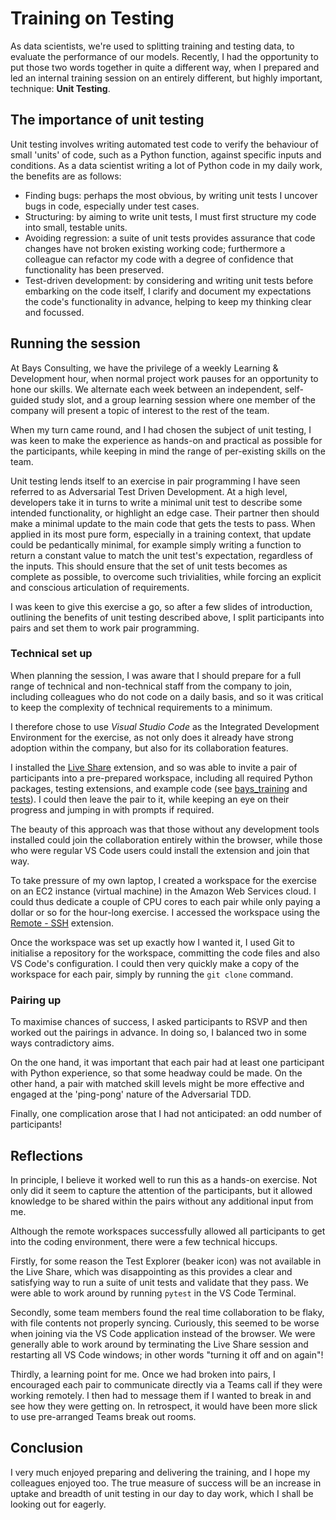 # Training on Testing

As data scientists, we're used to splitting training and testing data, to evaluate the performance of our models.
Recently, I had the opportunity to put those two words together in quite a different way,
when I prepared and led an internal training session on an entirely different, 
but highly important, technique: **Unit Testing**.

## The importance of unit testing
Unit testing involves writing automated test code to verify the behaviour of small 'units' of code, such as a Python function,
against specific inputs and conditions. As a data scientist writing a lot of Python code in my daily work, the benefits are as follows:

* Finding bugs: perhaps the most obvious, by writing unit tests I uncover bugs in code, especially under test cases.
* Structuring: by aiming to write unit tests, I must first structure my code into small, testable units.
* Avoiding regression: a suite of unit tests provides assurance that code changes have not broken existing working code;
  furthermore a colleague can refactor my code with a degree of confidence that functionality has been preserved.
* Test-driven development: by considering and writing unit tests before embarking on the code itself, I clarify and document
  my expectations the code's functionality in advance, helping to keep my thinking clear and focussed.


## Running the session
At Bays Consulting, we have the privilege of a weekly Learning & Development hour, 
when normal project work pauses for an opportunity to hone our skills.
We alternate each week between an independent, self-guided study slot,
and a group learning session where one member of the company will present a topic of interest to the rest of the team.

When my turn came round, and I had chosen the subject of unit testing, I was keen to make the experience
as hands-on and practical as possible for the participants, while keeping in mind the range of per-existing skills on the team.

Unit testing lends itself to an exercise in pair programming I have seen referred to as Adversarial Test Driven Development.
At a high level, developers take it in turns to write a minimal unit test to describe some intended functionality, 
or highlight an edge case.
Their partner then should make a minimal update to the main code that gets the tests to pass.
When applied in its most pure form, especially in a training context,
that update could be pedantically minimal, for example simply writing a function
to return a constant value to match the unit test's expectation, regardless of the inputs. 
This should ensure that the set of unit tests becomes as complete as possible, to overcome such trivialities,
while forcing an explicit and conscious articulation of requirements.

I was keen to give this exercise a go, so after a few slides of introduction, outlining the benefits of unit testing described above,
I split participants into pairs and set them to work pair programming.

### Technical set up
When planning the session, I was aware that I should prepare for a full range of technical and non-technical staff 
from the company to join, including colleagues who do not code on a daily basis,
and so it was critical to keep the complexity of technical requirements to a minimum.

I therefore chose to use *Visual Studio Code* as the Integrated Development Environment for the exercise,
as not only does it already have strong adoption within the company, but also for its collaboration features.

I installed the [Live Share](https://marketplace.visualstudio.com/items?itemName=MS-vsliveshare.vsliveshare) extension, 
and so was able to invite a pair of participants into a pre-prepared workspace,
including all required Python packages, testing extensions, and example code 
(see [bays_training](bays_training) and [tests](tests)). 
I could then leave the pair to it, while keeping an eye on their progress and jumping in with prompts if required.

The beauty of this approach was that those without any development tools installed could join the collaboration
entirely within the browser, while those who were regular VS Code users could install the extension and join that way.

To take pressure of my own laptop, I created a workspace for the exercise on an EC2 instance (virtual machine)
in the Amazon Web Services cloud. I could thus dedicate a couple of CPU cores to each pair while only paying a dollar or so
for the hour-long exercise. I accessed the workspace using 
the [Remote - SSH](https://marketplace.visualstudio.com/items?itemName=ms-vscode-remote.remote-ssh) extension.

Once the workspace was set up exactly how I wanted it, I used Git to initialise a repository for the workspace,
committing the code files and also VS Code's configuration. I could then very quickly make a copy of the workspace
for each pair, simply by running the `git clone` command.

### Pairing up
To maximise chances of success, I asked participants to RSVP and then worked out the pairings in advance. 
In doing so, I balanced two in some ways contradictory aims. 

On the one hand, it was important that each pair had at least one participant with Python experience, so that some
headway could be made. On the other hand, a pair with matched skill levels might be more effective and engaged at the
'ping-pong' nature of the Adversarial TDD.

Finally, one complication arose that I had not anticipated: an odd number of participants!

## Reflections
In principle, I believe it worked well to run this as a hands-on exercise.
Not only did it seem to capture the attention of the participants, but it allowed knowledge to be shared within the pairs
without any additional input from me.

Although the remote workspaces successfully allowed all participants to get into the coding environment, 
there were a few technical hiccups.

Firstly, for some reason the Test Explorer (beaker icon) was not available in the Live Share,
which was disappointing as this provides a clear and satisfying way to run a suite of unit tests and validate that they pass.
We were able to work around by running `pytest` in the VS Code Terminal.

Secondly, some team members found the real time collaboration to be flaky, with file contents not properly syncing.
Curiously, this seemed to be worse when joining via the VS Code application instead of the browser. 
We were generally able to work around by terminating the Live Share session and restarting all VS Code windows;
in other words "turning it off and on again"!

Thirdly, a learning point for me. Once we had broken into pairs, I encouraged each pair to communicate directly via
a Teams call if they were working remotely. I then had to message them if I wanted to break in and see how they were getting on.
In retrospect, it would have been more slick to use pre-arranged Teams break out rooms.

## Conclusion
I very much enjoyed preparing and delivering the training, and I hope my colleagues enjoyed too.
The true measure of success will be an increase in uptake and breadth of unit testing in our day to day work, 
which I shall be looking out for eagerly.
